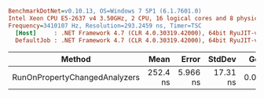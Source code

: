 ``` ini

BenchmarkDotNet=v0.10.13, OS=Windows 7 SP1 (6.1.7601.0)
Intel Xeon CPU E5-2637 v4 3.50GHz, 2 CPU, 16 logical cores and 8 physical cores
Frequency=3410107 Hz, Resolution=293.2459 ns, Timer=TSC
  [Host]     : .NET Framework 4.7 (CLR 4.0.30319.42000), 64bit RyuJIT-v4.7.2558.0
  DefaultJob : .NET Framework 4.7 (CLR 4.0.30319.42000), 64bit RyuJIT-v4.7.2558.0


```
|                        Method |     Mean |    Error |   StdDev |  Gen 0 | Allocated |
|------------------------------ |---------:|---------:|---------:|-------:|----------:|
| RunOnPropertyChangedAnalyzers | 252.4 ns | 5.966 ns | 17.31 ns | 0.0696 |     440 B |
